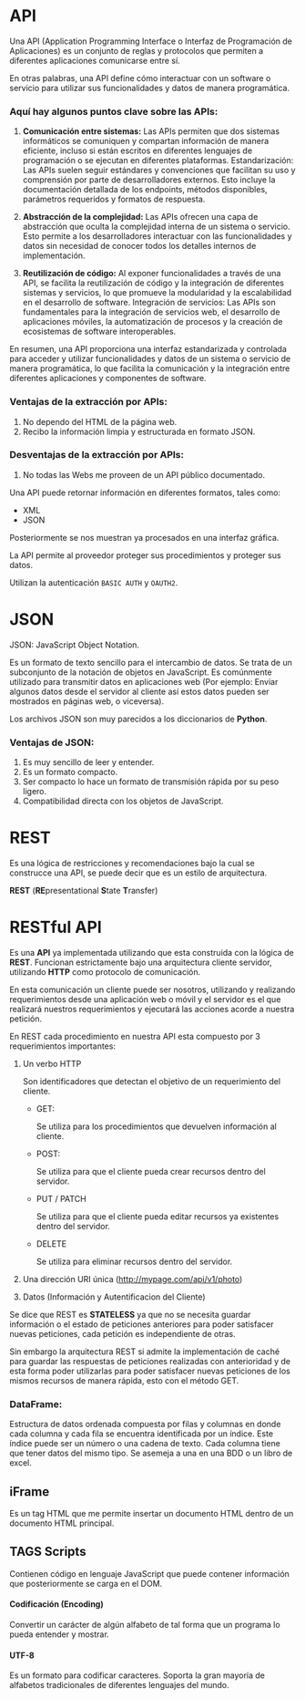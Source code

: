 # API
Una API (Application Programming Interface o Interfaz de Programación de Aplicaciones) es un conjunto de reglas y protocolos que permiten a diferentes aplicaciones comunicarse entre sí. 

En otras palabras, una API define cómo interactuar con un software o servicio para utilizar sus funcionalidades y datos de manera programática.

### Aquí hay algunos puntos clave sobre las APIs:

1. **Comunicación entre sistemas:** Las APIs permiten que dos sistemas informáticos se comuniquen y compartan información de manera eficiente, incluso si están escritos en diferentes lenguajes de programación o se ejecutan en diferentes plataformas.
Estandarización: Las APIs suelen seguir estándares y convenciones que facilitan su uso y comprensión por parte de desarrolladores externos. Esto incluye la documentación detallada de los endpoints, métodos disponibles, parámetros requeridos y formatos de respuesta.

2. **Abstracción de la complejidad:** Las APIs ofrecen una capa de abstracción que oculta la complejidad interna de un sistema o servicio. Esto permite a los desarrolladores interactuar con las funcionalidades y datos sin necesidad de conocer todos los detalles internos de implementación.

3. **Reutilización de código:** Al exponer funcionalidades a través de una API, se facilita la reutilización de código y la integración de diferentes sistemas y servicios, lo que promueve la modularidad y la escalabilidad en el desarrollo de software.
Integración de servicios: Las APIs son fundamentales para la integración de servicios web, el desarrollo de aplicaciones móviles, la automatización de procesos y la creación de ecosistemas de software interoperables.

En resumen, una API proporciona una interfaz estandarizada y controlada para acceder y utilizar funcionalidades y datos de un sistema o servicio de manera programática, lo que facilita la comunicación y la integración entre diferentes aplicaciones y componentes de software.

### Ventajas de la extracción por APIs:
1. No dependo del HTML de la página web.
2. Recibo la información limpia y estructurada en formato JSON.

### Desventajas de la extracción por APIs:
1. No todas las Webs me proveen de un API público documentado.

Una API puede retornar información en diferentes formatos, tales como:
- XML
- JSON

Posteriormente se nos muestran ya procesados en una interfaz gráfica.

La API permite al proveedor proteger sus procedimientos y proteger sus datos.

Utilizan la autenticación ``BASIC AUTH`` y ``OAUTH2``.

# JSON
JSON: JavaScript Object Notation.

Es un formato de texto sencillo para el intercambio de datos. Se trata de un subconjunto de la notación de objetos en JavaScript. Es comúnmente utilizado para transmitir datos en aplicaciones web (Por ejemplo: Enviar algunos datos desde el servidor al cliente así estos datos pueden ser mostrados en páginas web, o viceversa).

Los archivos JSON son muy parecidos a los diccionarios de **Python**.

### Ventajas de JSON:
1. Es muy sencillo de leer y entender.
2. Es un formato compacto.
3. Ser compacto lo hace un formato de transmisión rápida por su peso ligero.
4. Compatibilidad directa con los objetos de JavaScript.

# REST
Es una lógica de restricciones y recomendaciones bajo la cual se construcce una API, se puede decir que es un estilo de arquitectura.

**REST** (**RE**presentational **S**tate **T**ransfer)

# RESTful API
Es una **API** ya implementada utilizando que esta construida con la lógica de **REST**.
Funcionan estrictamente bajo una arquitectura cliente servidor, utilizando **HTTP** como protocolo de comunicación. 

En esta comunicación un cliente puede ser nosotros, utilizando y realizando requerimientos desde una aplicación web o móvil y el servidor es el que realizará nuestros requerimientos y ejecutará las acciones acorde a nuestra petición.

En REST cada procedimiento en nuestra API esta compuesto por 3 requerimientos importantes:
1. Un verbo HTTP
    
    Son identificadores que detectan el objetivo de un requerimiento del cliente.
    - GET:
        
        Se utiliza para los procedimientos que devuelven información al cliente.
    - POST:

        Se utiliza para que el cliente pueda crear recursos dentro del servidor.
    - PUT / PATCH

        Se utiliza para que el cliente pueda editar recursos ya existentes dentro del servidor.
    - DELETE

        Se utiliza para eliminar recursos dentro del servidor.

2. Una dirección URI única (http://mypage.com/api/v1/photo)


3. Datos (Información y Autentificacion del Cliente)

Se dice que REST es **STATELESS** ya que no se necesita guardar información o el estado de peticiones anteriores para poder satisfacer nuevas peticiones, cada petición es independiente de otras.

Sin embargo la arquitectura REST si admite la implementación de caché para guardar las respuestas de peticiones realizadas con anterioridad y de esta forma poder utilizarlas para poder satisfacer nuevas peticiones de los mismos recursos de manera rápida, esto con el método GET.

### **DataFrame:**

Estructura de datos ordenada compuesta por filas y columnas en donde cada columna y cada fila se encuentra identificada por un índice.
Este índice puede ser un número o una cadena de texto.
Cada columna tiene que tener datos del mismo tipo. Se asemeja a una en una BDD o un libro de excel.

## iFrame
Es un tag HTML que me permite insertar un documento HTML dentro de un documento HTML principal.

## TAGS Scripts
Contienen código en lenguaje JavaScript que puede contener información que posteriormente se carga en el DOM.

#### **Codificación (Encoding)**
Convertir un carácter de algún alfabeto de tal forma que un programa lo pueda entender y mostrar.

#### **UTF-8**
Es un formato para codificar caracteres. Soporta la gran mayoría de alfabetos tradicionales de diferentes lenguajes del mundo.